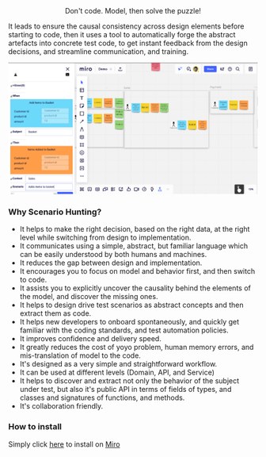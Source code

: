<div style="text-align: center"> Don't code. Model, then solve the puzzle! </div>

It leads to ensure the causal consistency across design elements before starting to code, then it uses a tool to automatically forge the abstract artefacts into concrete test code, to get instant feedback from the design decisions, and streamline communication, and training.




![Demo](https://raw.githubusercontent.com/ScenarioHunting/ScenarioHunting/develop/Demo.png "Demo image")


### Why Scenario Hunting?

* It helps to make the right decision, based on the right data, at the right level while switching from design to implementation. 
* It communicates using a simple, abstract, but familiar language which can be easily understood by both humans and machines. 
* It reduces the gap between design and implementation. 
* It encourages you to focus on model and behavior  first, and then switch to code. 
* It assists you to explicitly uncover the causality behind the elements of the model, and discover the missing ones. 
* It helps to design drive test scenarios as abstract concepts and then extract them as code. 
* It helps new developers to onboard spontaneously, and quickly get familiar with the coding standards, and test automation policies. 
* It improves confidence and delivery speed. 
* It greatly reduces the cost of yoyo problem, human memory errors, and mis-translation of model to the code. 
* It's designed as a very simple and straightforward workflow. 
* It can be used at different levels (Domain, API, and Service)
* It helps to discover and extract not only the behavior of the subject under test, but also it's public API in terms of fields of types, and classes and signatures of functions, and methods. 
* It's collaboration friendly. 


### How to install
Simply click [here](https://miro.com/oauth/authorize/?response_type=code&client_id=3074457356753256770&redirect_uri=%2Fconfirm-app-install%2F) to install on [Miro](https://miro.com)
